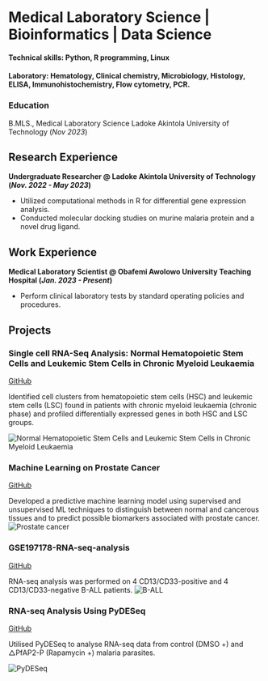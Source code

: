 # Medical Laboratory Science | Bioinformatics | Data Science

#### Technical skills: Python, R programming, Linux
#### Laboratory: Hematology, Clinical chemistry, Microbiology, Histology, ELISA, Immunohistochemistry, Flow cytometry, PCR.

### Education
B.MLS., Medical Laboratory Science      Ladoke Akintola University of Technology (_Nov 2023_)            

## Research Experience               
**Undergraduate Researcher @ Ladoke Akintola University of Technology (_Nov. 2022 - May 2023_)**
- Utilized computational methods in R for differential gene expression analysis.
- Conducted molecular docking studies on murine malaria protein and a novel drug ligand.

## Work Experience
**Medical Laboratory Scientist @ Obafemi Awolowo University Teaching Hospital (_Jan. 2023 - Present_)**
- Perform clinical laboratory tests by standard operating policies and procedures.

## Projects
### Single cell RNA-Seq Analysis: Normal Hematopoietic Stem Cells and Leukemic Stem Cells in Chronic Myeloid Leukaemia
[GitHub](https://github.com/Temitope-Alo/scRNA-Analysis---HSCs-vs-LSCs) 

Identified cell clusters from hematopoietic stem cells (HSC) and leukemic stem cells (LSC) found in patients with chronic myeloid leukaemia (chronic phase) and profiled differentially expressed genes in both HSC and LSC groups. 

![Normal Hematopoietic Stem Cells and Leukemic Stem Cells in Chronic Myeloid Leukaemia](https://assets.technologynetworks.com/production/dynamic/images/content/322768/single-cell-analysis-advantages-challenges-and-applications-322768-1280x720.webp?cb=11708005)

### Machine Learning on Prostate Cancer 
[GitHub](https://github.com/Temitope-Alo/Machine-learning-on-Prostate-Cancer)

Developed a predictive machine learning model using supervised and unsupervised ML techniques to distinguish between normal and cancerous tissues and to predict possible biomarkers associated with prostate cancer. 
![Prostate cancer](https://images.fineartamerica.com/images/artworkimages/mediumlarge/2/prostate-cancer-cells-steve-gschmeissnerscience-photo-library.jpg)

### GSE197178-RNA-seq-analysis 
[GitHub](https://github.com/Temitope-Alo/GSE197178-RNA-seq-analysis) 

RNA-seq analysis was performed on 4 CD13/CD33-positive and 4 CD13/CD33-negative B-ALL patients. 
![B-ALL](https://healthveon.com/wp-content/uploads/2020/07/Acute-Lymphocytic-Leukemia-730x400.jpg)

### RNA-seq Analysis Using PyDESeq        
[GitHub](https://github.com/Temitope-Alo/RNA-seq-Analysis-Using-PyDESeq)

Utilised PyDESeq to analyse RNA-seq data from control (DMSO +) and △PfAP2-P (Rapamycin +) malaria parasites. 

![PyDESeq](https://pydeseq2.readthedocs.io/en/latest/_static/pydeseq2_logo.svg)

